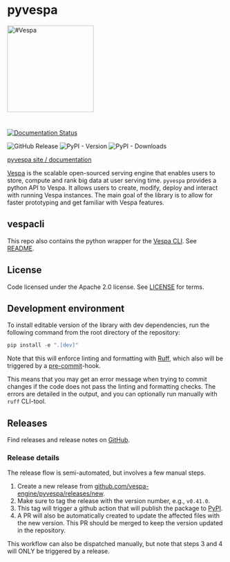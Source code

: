 <!-- Copyright Vespa.ai. Licensed under the terms of the Apache 2.0 license. See LICENSE in the project root. -->

# pyvespa

<picture>
  <source media="(prefers-color-scheme: dark)" srcset="https://assets.vespa.ai/logos/Vespa-logo-green-RGB.svg">
  <source media="(prefers-color-scheme: light)" srcset="https://assets.vespa.ai/logos/Vespa-logo-dark-RGB.svg">
  <img alt="#Vespa" width="200" src="https://assets.vespa.ai/logos/Vespa-logo-dark-RGB.svg" style="margin-bottom: 25px;">
</picture>

[![Documentation Status](https://readthedocs.org/projects/pyvespa/badge/?version=latest)](https://vespa-engine.github.io/pyvespa/?badge=latest)

![GitHub Release](https://img.shields.io/github/v/release/vespa-engine/pyvespa)
![PyPI - Version](https://img.shields.io/pypi/v/pyvespa)
![PyPI - Downloads](https://img.shields.io/pypi/dm/pyvespa)


[pyvespa site / documentation](https://vespa-engine.github.io/pyvespa/index.html)

[Vespa](https://vespa.ai/) is the scalable open-sourced serving engine that enables users to store,
compute and rank big data at user serving time.
`pyvespa` provides a python API to Vespa.
It allows users to create, modify, deploy and interact with running Vespa instances.
The main goal of the library is to allow for faster prototyping and get familiar with Vespa features.

## vespacli

This repo also contains the python wrapper for the [Vespa CLI](https://docs.vespa.ai/en/vespa-cli).
See [README](https://github.com/vespa-engine/pyvespa/tree/master/vespacli).

## License

Code licensed under the Apache 2.0 license. See [LICENSE](LICENSE) for terms.

## Development environment

To install editable version of the library with dev dependencies, run the following command from the root directory of the repository:

```python
pip install -e ".[dev]"
```

Note that this will enforce linting and formatting with [Ruff](https://github.com/astral-sh/ruff), which also will be triggered by a [pre-commit](https://pre-commit.com/)-hook.

This means that you may get an error message when trying to commit changes if the code does not pass the linting and formatting checks. The errors are detailed in the output, and you can optionally run manually with `ruff` CLI-tool.

## Releases

Find releases and release notes on [GitHub](https://github.com/vespa-engine/pyvespa/releases).

### Release details

The release flow is semi-automated, but involves a few manual steps.

1. Create a new release from [github.com/vespa-engine/pyvespa/releases/new](https://github.com/vespa-engine/pyvespa/releases/new).
2. Make sure to tag the release with the version number, e.g., `v0.41.0`.
3. This tag will trigger a github action that will publish the package to [PyPI](https://pypi.org/project/pyvespa/).
4. A PR will also be automatically created to update the affected files with the new version. This PR should be merged to keep the version updated in the repository.

This workflow can also be dispatched manually, but note that steps 3 and 4 will ONLY be triggered by a release.
